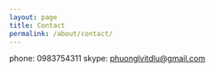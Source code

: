 ```yaml
---
layout: page
title: Contact
permalink: /about/contact/
---
```

phone: 0983754311
skype: phuonglvitdlu@gmail.com